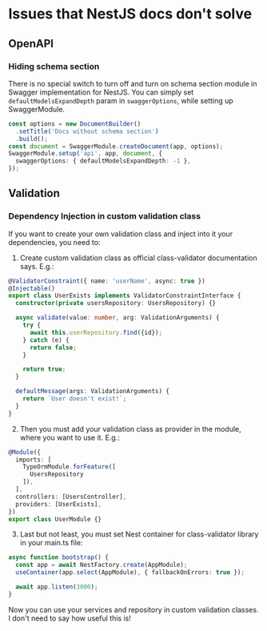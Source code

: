 # Issues that NestJS docs don't solve

## OpenAPI

### Hiding schema section

There is no special switch to turn off and turn on schema section module in Swagger implementation for NestJS. You can simply set `defaultModelsExpandDepth` param in `swaggerOptions`, while setting up SwaggerModule.

```TypeScript
const options = new DocumentBuilder()
  .setTitle('Docs without schema section')
  .build();
const document = SwaggerModule.createDocument(app, options);
SwaggerModule.setup('api', app, document, {
  swaggerOptions: { defaultModelsExpandDepth: -1 },
});
```

## Validation

### Dependency Injection in custom validation class

If you want to create your own validation class and inject into it your dependencies, you need to:

1. Create custom validation class as official class-validator documentation says. E.g.:

```Typescript
@ValidatorConstraint({ name: 'userName', async: true })
@Injectable()
export class UserExists implements ValidatorConstraintInterface {
  constructor(private usersRepository: UsersRepository) {}

  async validate(value: number, arg: ValidationArguments) {
    try {
      await this.userRepository.find({id});
    } catch (e) {
      return false;
    }

    return true;
  }

  defaultMessage(args: ValidationArguments) {
    return `User doesn't exist!`;
  }
}
```
2. Then you must add your validation class as provider in the module, where you want to use it. E.g.:
```Typescript
@Module({
  imports: [
    TypeOrmModule.forFeature([
      UsersRepository
    ]),
  ],
  controllers: [UsersController],
  providers: [UserExists],
})
export class UserModule {}
```
3. Last but not least, you must set Nest container for class-validator library in your main.ts file:

```Typescript
async function bootstrap() {
  const app = await NestFactory.create(AppModule);
  useContainer(app.select(AppModule), { fallbackOnErrors: true });

  await app.listen(3000);
}

```
Now you can use your services and repository in custom validation classes. I don't need to say how useful this is!
